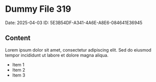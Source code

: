 # Dummy File 319

Date: 2025-04-03
ID: 5E3B54DF-A341-4A6E-A8E6-084641E36945

## Content

Lorem ipsum dolor sit amet, consectetur adipiscing elit.
Sed do eiusmod tempor incididunt ut labore et dolore magna aliqua.

* Item 1
* Item 2
* Item 3
